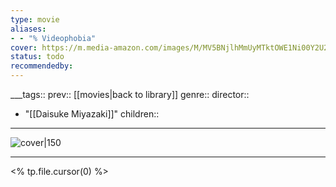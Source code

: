 ```yaml
---
type: movie
aliases:
- - "% Videophobia"
cover: https://m.media-amazon.com/images/M/MV5BNjlhMmUyMTktOWE1Ni00Y2U2LWFhMGMtMzk5Y2JjNTBhZjFkXkEyXkFqcGc@._V1_SX300.jpg
status: todo
recommendedby:
---
```

___tags:: prev:: [[movies|back to library]]
genre::
director:: 
  - "[[Daisuke Miyazaki]]"
children::
___
![cover|150](https://m.media-amazon.com/images/M/MV5BNjlhMmUyMTktOWE1Ni00Y2U2LWFhMGMtMzk5Y2JjNTBhZjFkXkEyXkFqcGc@._V1_SX300.jpg)
___
<% tp.file.cursor(0) %>

